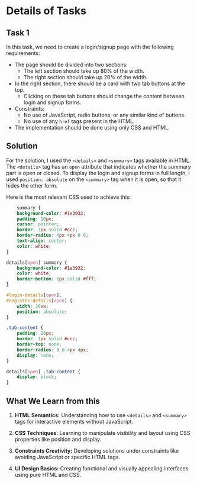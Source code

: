 # Details of Tasks

## Task 1

In this task, we need to create a login/signup page with the following requirements:

- The page should be divided into two sections:
  - The left section should take up 80% of the width.
  - The right section should take up 20% of the width.
- In the right section, there should be a card with two tab buttons at the top.
  - Clicking on these tab buttons should change the content between login and signup forms.
- Constraints:
  - No use of JavaScript, radio buttons, or any similar kind of buttons.
  - No use of any `href` tags present in the HTML.
- The implementation should be done using only CSS and HTML.

## Solution

For the solution, I used the `<details>` and `<summary>` tags available in HTML. The `<details>` tag has an `open` attribute that indicates whether the summary part is open or closed. To display the login and signup forms in full length, I used `position: absolute` on the `<summary>` tag when it is open, so that it hides the other form.

Here is the most relevant CSS used to achieve this:

```CSS
    summary {
    background-color: #1e3932;
    padding: 10px;
    cursor: pointer;
    border: 1px solid #ccc;
    border-radius: 4px 4px 0 0;
    text-align: center;
    color: white;
}

details[open] summary {
    background-color: #1e3932;
    color: white;
    border-bottom: 1px solid #fff;
}

#login-details[open],
#register-details[open] {
    width: 30vw;
    position: absolute;
}

.tab-content {
    padding: 20px;
    border: 1px solid #ccc;
    border-top: none;
    border-radius: 0 0 4px 4px;
    display: none;
}

details[open] .tab-content {
    display: block;
}
```

## What We Learn from this

1. **HTML Semantics:** Understanding how to use `<details>` and `<summary>` tags for interactive elements without JavaScript.

2. **CSS Techniques:** Learning to manipulate visibility and layout using CSS properties like position and display.

3. **Constraints Creativity:** Developing solutions under constraints like avoiding JavaScript or specific HTML tags.

4. **UI Design Basics:** Creating functional and visually appealing interfaces using pure HTML and CSS.

